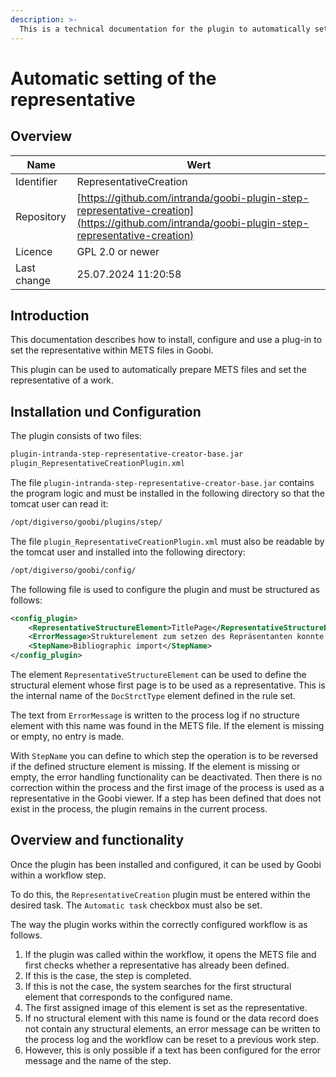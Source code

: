 ```yaml
---
description: >-
  This is a technical documentation for the plugin to automatically set the representative for the German National Library of Economics Kiel.
---
```


# Automatic setting of the representative

## Overview

Name                     | Wert
-------------------------|-----------
Identifier               | RepresentativeCreation
Repository               | [https://github.com/intranda/goobi-plugin-step-representative-creation](https://github.com/intranda/goobi-plugin-step-representative-creation)
Licence              | GPL 2.0 or newer 
Last change    | 25.07.2024 11:20:58


## Introduction
This documentation describes how to install, configure and use a plug-in to set the representative within METS files in Goobi.

This plugin can be used to automatically prepare METS files and set the representative of a work.


## Installation und Configuration
The plugin consists of two files:

```bash
plugin-intranda-step-representative-creator-base.jar
plugin_RepresentativeCreationPlugin.xml
```

The file `plugin-intranda-step-representative-creator-base.jar` contains the program logic and must be installed in the following directory so that the tomcat user can read it:

```bash
/opt/digiverso/goobi/plugins/step/
```

The file `plugin_RepresentativeCreationPlugin.xml` must also be readable by the tomcat user and installed into the following directory:

```bash
/opt/digiverso/goobi/config/
```

The following file is used to configure the plugin and must be structured as follows:

```xml
<config_plugin>
    <RepresentativeStructureElement>TitlePage</RepresentativeStructureElement>
    <ErrorMessage>Strukturelement zum setzen des Repräsentanten konnte nicht gefunden werden.</ErrorMessage>
    <StepName>Bibliographic import</StepName>
</config_plugin>
```

The element `RepresentativeStructureElement` can be used to define the structural element whose first page is to be used as a representative. This is the internal name of the `DocStrctType` element defined in the rule set.

The text from `ErrorMessage` is written to the process log if no structure element with this name was found in the METS file. If the element is missing or empty, no entry is made.

With `StepName` you can define to which step the operation is to be reversed if the defined structure element is missing. If the element is missing or empty, the error handling functionality can be deactivated. Then there is no correction within the process and the first image of the process is used as a representative in the Goobi viewer. If a step has been defined that does not exist in the process, the plugin remains in the current process.


## Overview and functionality
Once the plugin has been installed and configured, it can be used by Goobi within a workflow step.

To do this, the `RepresentativeCreation` plugin must be entered within the desired task. The `Automatic task` checkbox must also be set.

The way the plugin works within the correctly configured workflow is as follows.

1. If the plugin was called within the workflow, it opens the METS file and first checks whether a representative has already been defined.
2. If this is the case, the step is completed.
3. If this is not the case, the system searches for the first structural element that corresponds to the configured name.
4. The first assigned image of this element is set as the representative.
5. If no structural element with this name is found or the data record does not contain any structural elements, an error message can be written to the process log and the workflow can be reset to a previous work step.
6. However, this is only possible if a text has been configured for the error message and the name of the step.